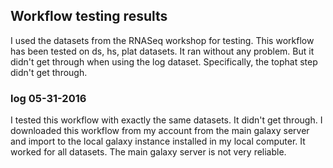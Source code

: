 ## Workflow testing results
I used the datasets from the RNASeq workshop for testing.
This workflow has been tested on ds, hs, plat datasets. It ran without any problem.
But it didn't get through when using the log dataset. Specifically, the tophat step didn't get through.

### log 05-31-2016
I tested this workflow with exactly the same datasets. It didn't get through. I downloaded this workflow from my account from the main galaxy server and import to the local galaxy instance installed in my local computer. It worked for all datasets. The main galaxy server is not very reliable. 

